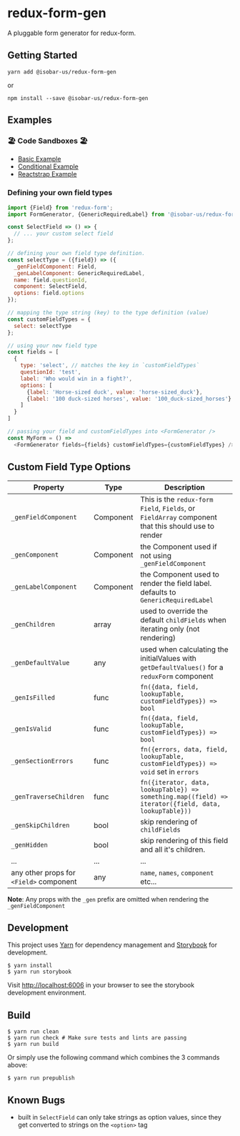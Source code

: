 # redux-form-gen

A pluggable form generator for redux-form.

## Getting Started

```
yarn add @isobar-us/redux-form-gen
```

or

```
npm install --save @isobar-us/redux-form-gen
```

## Examples

### 🏖 Code Sandboxes 🏖

* [Basic Example](https://codesandbox.io/s/l27jx3or1q)
* [Conditional Example](https://codesandbox.io/s/948386kpwy)
* [Reactstrap Example](https://codesandbox.io/s/p1rwr7l37)

### Defining your own field types

```javascript
import {Field} from 'redux-form';
import FormGenerator, {GenericRequiredLabel} from '@isobar-us/redux-form-gen';

const SelectField => () => {
  // ... your custom select field
};

// defining your own field type definition.
const selectType = ({field}) => ({
  _genFieldComponent: Field,
  _genLabelComponent: GenericRequiredLabel,
  name: field.questionId,
  component: SelectField,
  options: field.options
});

// mapping the type string (key) to the type definition (value)
const customFieldTypes = {
  select: selectType
};

// using your new field type
const fields = [
  {
    type: 'select', // matches the key in `customFieldTypes`
    questionId: 'test',
    label: 'Who would win in a fight?',
    options: [
      {label: 'Horse-sized duck', value: 'horse-sized_duck'},
      {label: '100 duck-sized horses', value: '100_duck-sized_horses'}
    ]
  }
]

// passing your field and customFieldTypes into <FormGenerator />
const MyForm = () =>
  <FormGenerator fields={fields} customFieldTypes={customFieldTypes} />;
```

## Custom Field Type Options

| Property                                | Type      | Description                                                                                           |
| --------------------------------------- | --------- | ----------------------------------------------------------------------------------------------------- |
| `_genFieldComponent`                    | Component | This is the `redux-form` `Field`, `Fields`, or `FieldArray` component that this should use to render  |
| `_genComponent`                         | Component | the Component used if not using `_genFieldComponent`                                                  |
| `_genLabelComponent`                    | Component | the Component used to render the field label. defaults to `GenericRequiredLabel`                      |
| `_genChildren`                          | array     | used to override the default `childFields` when iterating only (not rendering)                        |
| `_genDefaultValue`                      | any       | used when calculating the initialValues with `getDefaultValues()` for a `reduxForm` component         |
| `_genIsFilled`                          | func      | `fn({data, field, lookupTable, customFieldTypes}) => bool`                                            |
| `_genIsValid`                           | func      | `fn({data, field, lookupTable, customFieldTypes}) => bool`                                            |
| `_genSectionErrors`                     | func      | `fn({errors, data, field, lookupTable, customFieldTypes}) => void` set in `errors`                    |
| `_genTraverseChildren`                  | func      | `fn({iterator, data, lookupTable}) => something.map((field) => iterator({field, data, lookupTable}))` |
| `_genSkipChildren`                      | bool      | skip rendering of `childFields`                                                                       |
| `_genHidden`                            | bool      | skip rendering of this field and all it's children.                                                   |
| ...                                     | ...       | ...                                                                                                   |
| any other props for `<Field>` component | any       | `name`, `names`, `component` etc...                                                                   |

**Note**: Any props with the `_gen` prefix are omitted when rendering the `_genFieldComponent`

## Development

This project uses [Yarn](https://yarnpkg.com/) for dependency management and [Storybook](https://storybook.js.org/) for
development.

```
$ yarn install
$ yarn run storybook
```

Visit <http://localhost:6006> in your browser to see the storybook development environment.

## Build

```
$ yarn run clean
$ yarn run check # Make sure tests and lints are passing
$ yarn run build
```

Or simply use the following command which combines the 3 commands above:

```
$ yarn run prepublish
```

## Known Bugs

* built in `SelectField` can only take strings as option values, since they get converted to strings on the `<option>`
  tag
